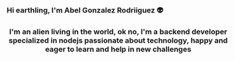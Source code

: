 ### Hi earthling, I'm Abel Gonzalez Rodriiguez :alien:  
<h3 align="center">I'm an alien living in the world, ok no, I'm a backend developer specialized in nodejs passionate about technology, happy and eager to learn and help in new challenges</h3>

<!--
**abelgonzalezr/abelgonzalezr** is a ✨ _special_ ✨ repository because its `README.md` (this file) appears on your GitHub profile.


- 🔭 I’m currently working on AlticeDo
- 🌱 I’m currently learning Node
- 👯 I’m looking to collaborate on an open-source proyect
- 🤔 I’m looking for help with proconsumerbot and proconsumerAPI
- 💬 Ask me about Node, JavaScript, Mocha, Docker
- 📫 How to reach me: abelgr45@gmail.com
-->
